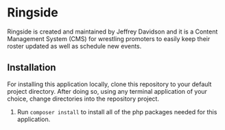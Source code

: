 # Ringside

Ringside is created and maintained by Jeffrey Davidson and it is a Content Management System (CMS) for wrestling promoters to easily keep their roster updated as well as schedule new events.

## Installation
For installing this application locally, clone this repository to your default project directory. After doing so, using any terminal application of your choice, change directories into the repository project.  

1. Run `composer install` to install all of the php packages needed for this application.
